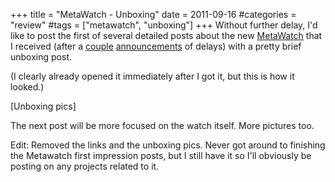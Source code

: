 +++
title = "MetaWatch - Unboxing"
date = 2011-09-16
#categories = "review"
#tags = ["metawatch", "unboxing"]
+++
Without further delay, I'd like to post the first of several detailed posts about the new [MetaWatch][metawatch] that I received (after a [couple][engadget-metawatch-1] [announcements][engadget-metawatch-2] of delays) with a pretty brief unboxing post.

(I clearly already opened it immediately after I got it, but this is how it looked.)

[Unboxing pics]

The next post will be more focused on the watch itself. More pictures too.

Edit: Removed the links and the unboxing pics. Never got around to finishing the Metawatch first impression posts, but I still have it so I'll obviously be posting on any projects related to it.

[metawatch]: http://www.metawatch.org
[engadget-metawatch-1]: http://www.engadget.com/2011/07/11/fossil-wont-ship-the-meta-watch-until-august-dick-tracy-wannab/
[engadget-metawatch-2]: http://www.engadget.com/2011/08/22/fossils-meta-watch-delayed-once-again-clearly-has-trouble-keep/

